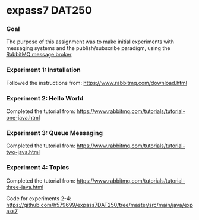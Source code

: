 # expass7 DAT250
### Goal
The purpose of this assignment was to make initial experiments with messaging systems and the publish/subscribe paradigm, using the [RabbitMQ message broker](https://www.rabbitmq.com)

### Experiment 1: Installation
Followed the instructions from: https://www.rabbitmq.com/download.html

### Experiment 2: Hello World
Completed the tutorial from: https://www.rabbitmq.com/tutorials/tutorial-one-java.html

### Experiment 3: Queue Messaging
Completed the tutorial from: https://www.rabbitmq.com/tutorials/tutorial-two-java.html

### Experiment 4: Topics
Completed the tutorial from: https://www.rabbitmq.com/tutorials/tutorial-three-java.html




Code for experiments 2-4: https://github.com/h579699/expass7DAT250/tree/master/src/main/java/expass7
